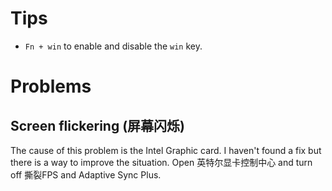# Tips
- `Fn + win` to enable and disable the `win` key. 

# Problems
## Screen flickering (屏幕闪烁)
The cause of this problem is the Intel Graphic card. I haven't found a fix but there is a way to improve the situation. Open 英特尔显卡控制中心 and turn off 撕裂FPS and Adaptive Sync Plus. 
